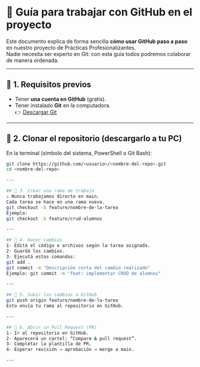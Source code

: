 # 📘 Guía para trabajar con GitHub en el proyecto

Este documento explica de forma sencilla **cómo usar GitHub paso a paso** en nuestro proyecto de Prácticas Profesionalizantes.  
Nadie necesita ser experto en Git: con esta guía todos podremos colaborar de manera ordenada.

---

## 🔹 1. Requisitos previos
- Tener **una cuenta en GitHub** (gratis).
- Tener instalado **Git** en la computadora.  
  👉 [Descargar Git](https://git-scm.com/downloads)

---

## 🔹 2. Clonar el repositorio (descargarlo a tu PC)
En la terminal (símbolo del sistema, PowerShell o Git Bash):

```bash
git clone https://github.com/<usuario>/<nombre-del-repo>.git
cd <nombre-del-repo>

---

## 🔹 3. Crear una rama de trabajo
⚠️ Nunca trabajamos directo en main.
Cada tarea se hace en una rama nueva.
git checkout -b feature/nombre-de-la-tarea
Ejemplo:
git checkout -b feature/crud-alumnos

---

## 🔹 4. Hacer cambios
1- Editá el código o archivos según la tarea asignada.
2- Guardá los cambios.
3- Ejecutá estos comandos:
git add .
git commit -m "Descripción corta del cambio realizado"
Ejemplo: git commit -m "feat: implementar CRUD de alumnos"

---

## 🔹 5. Subir los cambios a GitHub
git push origin feature/nombre-de-la-tarea
Esto envía tu rama al repositorio en GitHub.

---

## 🔹 6. Abrir un Pull Request (PR)
1- Ir al repositorio en GitHub.
2- Aparecerá un cartel: “Compare & pull request”.
3- Completar la plantilla de PR.
4- Esperar revisión → aprobación → merge a main.

---
